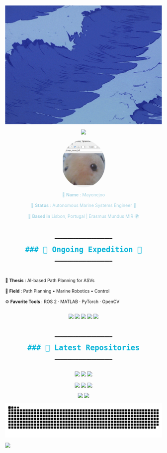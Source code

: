 <!-- 🌊 파도 배경 GIF -->
<p align="center">
  <img src="https://raw.githubusercontent.com/S1194789/S1194789/main/waves.gif" 
       width="600" 
       alt="ocean waves" />
</p>



  <!-- 💫 타이핑 애니메이션 -->
<!-- ⌨️ 감성+전공 오션 타이핑 (40자 내외 균일 버전) --> 
<p align="center"> <img src="https://readme-typing-svg.herokuapp.com?font=Fira+Code&pause=1200&color=00B4D8&width=550&size=20&lines=Welcome+aboard+mayonez’s+deep+blue+GitHub+🌊;Where+the+ocean+meets+autonomous+dreams+💙;Tides+whisper+softly+to+curious+machines+🤖;Mapping+quiet+oceans+with+lines+of+logic+🌊;Little+codes+drift+like+shells+on+the+sea+🐚;Calm+control+beneath+a+restless+surface+💫;From+Lisbon’s+coast+to+silent+underwater+paths+🌊;Between+data+and+waves,+balance+feels+alive+⚓;Each+ripple+holds+a+pattern,+a+gentle+rhythm+💙;Sailing+forward+with+AI,+wind,+and+wonder+🌬️" /> </p>

  <!-- 🐹 프로필 이미지 -->
  <p align="center">
    <img src="https://raw.githubusercontent.com/S1194789/S1194789/main/%EB%8B%A4%EB%9E%8C%EC%A5%90%EC%82%AC%EC%A7%84.png"
         width="140"
         style="border-radius:50%; margin: 15px auto; display:block;"
         alt="mayonez profile"/>
  </p>

  <!-- 📘 간단 소개 -->
  <div align="center" style="color:#A9D6E5;">
    🐹 <b>Name</b> : Mayonejoo <br><br>
    🪸 <b>Status</b> : Autonomous Marine Systems Engineer 🌊 <br><br>
    📍 <b>Based in</b> Lisbon, Portugal | Erasmus Mundus MIR 🌍 <br><br>
  </div>

  <!-- 💡 Current Focus -->

<br>
<p align="center">━━━━━━━━━━━━━━━━━━━━━━</p>
<div align="center" style="color:#00B4D8; font-size:24px; font-family:'Fira Code', monospace; font-weight:bold;">
  ### 🌌 Ongoing Expedition 🌌
</div>
<p align="center">━━━━━━━━━━━━━━━━━━━━━━</p>
<br>


🧠 <b>Thesis</b> : AI-based Path Planning for ASVs <br><br>
🤖 <b>Field</b> : Path Planning • Marine Robotics • Control <br><br>
⚙️ <b>Favorite Tools</b> : ROS 2 · MATLAB · PyTorch · OpenCV <br><br>


  <!-- ⚙️ Tech Stack -->
  <p align="center">
    <img src="https://img.shields.io/badge/Python-003366?style=for-the-badge&logo=python&logoColor=white"/>
    <img src="https://img.shields.io/badge/ROS2-0077B6?style=for-the-badge&logo=ros&logoColor=white"/>
    <img src="https://img.shields.io/badge/MATLAB-005F73?style=for-the-badge&logo=mathworks&logoColor=white"/>
    <img src="https://img.shields.io/badge/C++-0A9396?style=for-the-badge&logo=cplusplus&logoColor=white"/>
    <img src="https://img.shields.io/badge/Linux-001F3F?style=for-the-badge&logo=linux&logoColor=white"/>
  </p>


<br>
<p align="center">━━━━━━━━━━━━━━━━━━━━━━</p>
<div align="center" style="color:#00B4D8; font-size:24px; font-family:'Fira Code', monospace; font-weight:bold;">
  ### 🌊 Latest Repositories
</div>
<p align="center">━━━━━━━━━━━━━━━━━━━━━━</p>
<br>

<!-- 첫 번째 줄 (3개) -->
<div align="center">
  <img src="https://github-readme-stats.vercel.app/api/pin/?username=S1194789&repo=AI-Project-2---BEATs-on-BEANs&theme=blue_navy" />
  <img src="https://github-readme-stats.vercel.app/api/pin/?username=S1194789&repo=Ros2_Turtlebot_Project&theme=blue_navy" />
  <img src="https://github-readme-stats.vercel.app/api/pin/?username=S1194789&repo=Visual-Servoing-with-BlueROV&theme=blue_navy" />
</div>

<br>

<!-- 두 번째 줄 (3개) -->
<div align="center">
  <img src="https://github-readme-stats.vercel.app/api/pin/?username=S1194789&repo=Underwater_Acoustic_Ray_tracing&theme=blue_navy" />
  <img src="https://github-readme-stats.vercel.app/api/pin/?username=S1194789&repo=Linear_Multivariable_Control&theme=blue_navy" />
  <img src="https://github-readme-stats.vercel.app/api/pin/?username=S1194789&repo=AI_project_1_Image_Segmentation&theme=blue_navy" />
</div>


  <!-- 📊 GitHub Stats -->
  <p align="center">
    <img src="https://github-readme-stats.vercel.app/api?username=S1194789&show_icons=true&theme=blue_navy&hide_border=true&title_color=00B4D8&icon_color=00B4D8" height="150"/>
    <img src="https://github-readme-streak-stats.herokuapp.com?user=S1194789&theme=blue-navy&hide_border=true&background=0D1117&fire=00B4D8&ring=00B4D8&currStreakLabel=00B4D8" height="150"/>
  </p>

  <!-- 🐍 Snake Contribution Graph -->
  <p align="center">
    <img src="https://raw.githubusercontent.com/Platane/snk/output/github-contribution-grid-snake-dark.svg" width="700" alt="snake animation"/>
  </p>

  <!-- 🌊 하단 파도 -->
  <img src="https://capsule-render.vercel.app/api?type=waving&color=0077B6&height=100&section=footer" />
</div>
